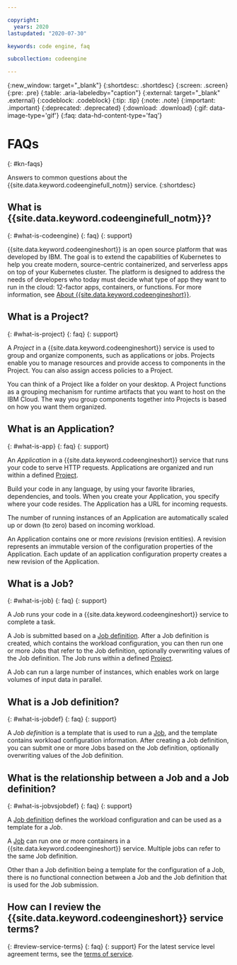 ```yaml
---

copyright:
  years: 2020
lastupdated: "2020-07-30"

keywords: code engine, faq

subcollection: codeengine

---
```


{:new_window: target="_blank"}
{:shortdesc: .shortdesc}
{:screen: .screen}
{:pre: .pre}
{:table: .aria-labeledby="caption"}
{:external: target="_blank" .external}
{:codeblock: .codeblock}
{:tip: .tip}
{:note: .note}
{:important: .important}
{:deprecated: .deprecated}
{:download: .download}
{:gif: data-image-type='gif'}
{:faq: data-hd-content-type='faq'}

# FAQs 
{: #kn-faqs}

Answers to common questions about the {{site.data.keyword.codeenginefull_notm}} service. 
{:shortdesc}


## What is {{site.data.keyword.codeenginefull_notm}}? 
{: #what-is-codeengine}
{: faq}
{: support}

{{site.data.keyword.codeengineshort}} is an open source platform that was developed by IBM. The goal is to extend the capabilities of Kubernetes to help you create modern, source-centric containerized, and serverless apps on top of your Kubernetes cluster. The platform is designed to address the needs of developers who today must decide what type of app they want to run in the cloud: 12-factor apps, containers, or functions. For more information, see [About {{site.data.keyword.codeengineshort}}](/docs/codeengine?topic=codeengine-kn-about).

## What is a Project? 
{: #what-is-project}
{: faq}
{: support}

A *Project* in a {{site.data.keyword.codeengineshort}} service is used to group and organize components, such as applications or jobs.  Projects enable you to manage resources and provide access to components in the Project. You can also assign access policies to a Project.

You can think of a Project like a folder on your desktop.  A Project functions as a grouping mechanism for runtime artifacts that you want to host on the IBM Cloud. The way you group components together into Projects is based on how you want them organized.   

## What is an Application?  
{: #what-is-app}
{: faq}
{: support}

An *Application* in a {{site.data.keyword.codeengineshort}} service that runs your code to serve HTTP requests. Applications  are organized and run within a defined [Project](#what-is-project).

Build your code in any language, by using your favorite libraries, dependencies, and tools. When you create your Application, you specify where your code resides. The Application has a URL for incoming requests.  

The number of running instances of an Application are automatically scaled up or down (to zero) based on incoming workload. 

An Application contains one or more *revisions* (revision entities). A revision represents an immutable version of the configuration properties of the Application. Each update of an application configuration property creates a new revision of the Application.

## What is a Job?   
{: #what-is-job}
{: faq}
{: support}

A *Job* runs your code in a {{site.data.keyword.codeengineshort}} service to complete a task. 

A Job is submitted based on a [Job definition](#what-is-jobdef). After a Job definition is created, which contains the workload configuration, you can then run one or more Jobs that refer to the Job definition, optionally overwriting values of the Job definition. The Job runs within a defined [Project](#what-is-project). 

A Job can run a large number of instances, which enables work on large volumes of input data in parallel.

## What is a Job definition?   
{: #what-is-jobdef}
{: faq}
{: support}

A *Job definition* is a template that is used to run a [Job](#what-is-job), and the template contains workload configuration information. After creating a Job definition, you can submit one or more Jobs based on the Job definition, optionally overwriting values of the Job definition.

 ## What is the relationship between a Job and a Job definition?   
{: #what-is-jobvsjobdef}
{: faq}
{: support}

A [Job definition](#what-is-jobdef) defines the workload configuration and can be used as a template for a *Job*. 

A [Job](#what-is-job) can run one or more containers in a {{site.data.keyword.codeengineshort}} service. Multiple jobs can refer to the same Job definition.

Other than a Job definition being a template for the configuration of a Job, there is no functional connection between a Job and the Job definition that is used for the Job submission. 

 ## How can I review the {{site.data.keyword.codeengineshort}} service terms?  
{: #review-service-terms}
{: faq}
{: support}
For the latest service level agreement terms, see the [terms of service](/docs/overview/terms-of-use?topic=overview-terms).
